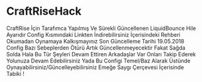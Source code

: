 # CraftRiseHack
CraftRise İçin Tarafımca Yapılmış Ve Sürekli Güncellenen LiquidBounce Hile Ayarıdır Config Kısmındaki Linkten İndirebilirsiniz İçerisindeki Rehberi Okumadan Oynamaya Kalkışmayınız
Son Güncelleme Tarihi 19.05.2018
Config Bazı Sebeplerden Ötürü Artık Güncellenmeyecektir Fakat Sağda Solda Hala Bu Tür Şeyleri Devam Ettiren Arkadaşlar Var Onları Takip Ederek Yolunuza Devam Edebilirsiniz Yada Bu Configi Temel/Baz Alarak Üstünde Oynayabilirsiniz/Güncelleyebilirsiniz Emeğe Saygı Çerçevesi İçerisinde Tabiki !

